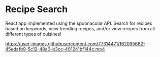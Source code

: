 # Recipe Search

React app implemented using the spoonacular API. Search for recipes based on keywords, view trending recipes, and/or view recipes from all different types of cuisines!

https://user-images.githubusercontent.com/77314471/162095682-45edafb9-5c12-48a0-b3cc-401241bf144c.mp4
